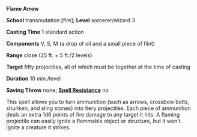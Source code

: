  **Flame Arrow**

**School** transmutation [fire]; **Level** sorcerer/wizard 3

**Casting Time** 1 standard action

**Components** V, S, M (a drop of oil and a small piece of flint)

**Range** close (25 ft. + 5 ft./2 levels)

**Target** fifty projectiles, all of which must be together at the time of casting

**Duration** 10 min./level

**Saving Throw** none; **[Spell Resistance](../glossary#_spell-resistance)** no

This spell allows you to turn ammunition (such as arrows, crossbow bolts, shuriken, and sling stones) into fiery projectiles. Each piece of ammunition deals an extra 1d6 points of fire damage to any target it hits. A flaming projectile can easily ignite a flammable object or structure, but it won't ignite a creature it strikes.


